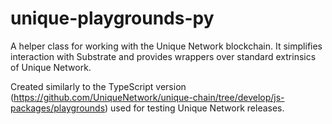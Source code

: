 # unique-playgrounds-py

A helper class for working with the Unique Network blockchain. It simplifies interaction with Substrate and provides wrappers over standard extrinsics of Unique Network. 

Created similarly to the TypeScript version (https://github.com/UniqueNetwork/unique-chain/tree/develop/js-packages/playgrounds) used for testing Unique Network releases.